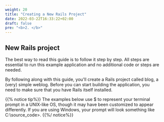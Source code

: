 ```yaml
---
weight: 20
title: "Creating a New Rails Project"
date: 2022-03-22T16:33:22+02:00
draft: false
pre: "<b>2. </b>"
---
```


## New Rails project

The best way to read this guide is to follow it step by step. All steps are essential to run this example application and no additional code or steps are needed.

By following along with this guide, you'll create a Rails project called blog, a (very) simple weblog. Before you can start building the application, you need to make sure that you have Rails itself installed.

{{% notice tip%}}
The examples below use $ to represent your terminal prompt in a UNIX-like OS, though it may have been customized to appear differently. If you are using Windows, your prompt will look something like C:\source_code>.
{{%/ notice%}}